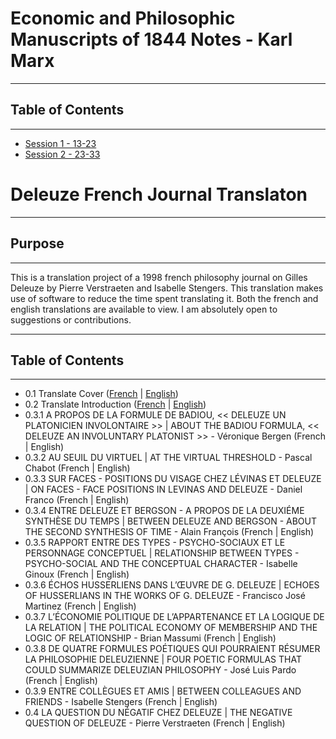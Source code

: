 ﻿# Economic and Philosophic Manuscripts of 1844 Notes - Karl Marx

-------------------------
## Table of Contents
--------------------

 - [Session 1 - 13-23](/SessionNotes/Session1.md)
 - [Session 2 - 23-33](/SessionNotes/Session2.md)

# Deleuze French Journal Translaton

----------------
## Purpose
----------------

This is a translation project of a 1998 french philosophy journal on Gilles Deleuze by Pierre Verstraeten and Isabelle Stengers. This translation makes use of software to reduce the time spent translating it. Both the french and english translations are available to view. I am absolutely open to suggestions or contributions.

----------------
## Table of Contents
---------------

 - 0.1 Translate Cover ([French](/Deleuze/01/French.md) | [English](/Deleuze/01/English.md))
 - 0.2 Translate Introduction ([French](/Deleuze/02/French.md) | [English](/Deleuze/02/English.md))
 - 0.3.1 A PROPOS DE LA FORMULE DE BADIOU, << DELEUZE UN PLATONICIEN INVOLONTAIRE >> | ABOUT THE BADIOU FORMULA, << DELEUZE AN INVOLUNTARY PLATONIST >> - Véronique  Bergen (French | English)
 - 0.3.2 AU SEUIL DU VIRTUEL | AT THE VIRTUAL THRESHOLD - Pascal Chabot (French | English)
 - 0.3.3 SUR FACES - POSITIONS DU VISAGE CHEZ LÉVINAS ET DELEUZE | ON FACES - FACE POSITIONS IN LEVINAS AND DELEUZE - Daniel Franco (French | English)
 - 0.3.4 ENTRE DELEUZE ET BERGSON - A PROPOS DE LA DEUXIÉME SYNTHÈSE DU TEMPS | BETWEEN DELEUZE AND BERGSON - ABOUT THE SECOND SYNTHESIS OF TIME - Alain François (French | English)
 - 0.3.5 RAPPORT ENTRE DES TYPES - PSYCHO-SOCIAUX ET LE PERSONNAGE CONCEPTUEL | RELATIONSHIP BETWEEN TYPES - PSYCHO-SOCIAL AND THE CONCEPTUAL CHARACTER - Isabelle Ginoux (French | English)
 - 0.3.6 ÉCHOS HUSSERLIENS DANS L’ŒUVRE DE G. DELEUZE | ECHOES OF HUSSERLIANS IN THE WORKS OF G. DELEUZE - Francisco José Martinez (French | English)
 - 0.3.7 L’ÉCONOMIE POLITIQUE DE L’APPARTENANCE ET LA LOGIQUE DE LA RELATION | THE POLITICAL ECONOMY OF MEMBERSHIP AND THE LOGIC OF RELATIONSHIP - Brian Massumi (French | English)
 - 0.3.8 DE QUATRE FORMULES POÉTIQUES QUI POURRAIENT RÉSUMER LA PHILOSOPHIE DELEUZIENNE | FOUR POETIC FORMULAS THAT COULD SUMMARIZE DELEUZIAN PHILOSOPHY - José Luis Pardo (French | English)
 - 0.3.9 ENTRE COLLÈGUES ET AMIS | BETWEEN COLLEAGUES AND FRIENDS - Isabelle Stengers (French | English)
 - 0.4 LA QUESTION DU NÉGATIF CHEZ DELEUZE | THE NEGATIVE QUESTION OF DELEUZE - Pierre Verstraeten (French | English)
